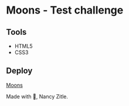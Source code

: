 # Moons - Test challenge

## Tools

- HTML5
- CSS3

## Deploy

[Moons](https://zitle-nancy.github.io/moons/)

Made with 🩷, Nancy Zitle.
